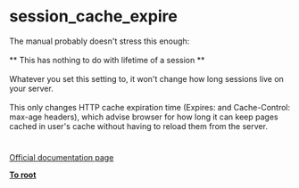 # session_cache_expire




<div class="phpcode"><span class="html">
The manual probably doesn&apos;t stress this enough:<br><br>** This has nothing to do with lifetime of a session **<br><br>Whatever you set this setting to, it won&apos;t change how long sessions live on your server.<br><br>This only changes HTTP cache expiration time (Expires: and Cache-Control: max-age headers), which advise browser for how long it can keep pages cached in user&apos;s cache without having to reload them from the server.</span>
</div>
  

#

[Official documentation page](https://www.php.net/manual/en/function.session-cache-expire.php)

**[To root](/README.md)**